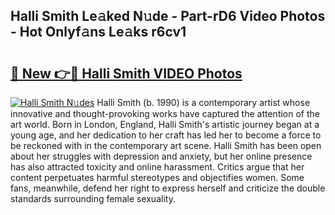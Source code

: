 ## Halli Smith Le𝚊ked N𝚞de - Part-rD6 Video Photos - Hot Onlyf𝚊ns Le𝚊ks r6cv1

# <h2><a href="http://ab47339.deff.icu/?id=Halli+Smith">🔗 New 👉🔴 Halli Smith VIDEO Photos</a></h2>

[![Halli Smith N𝚞des](https://i.imgur.com/rIISA9y.gif)](http://ab47339.deff.icu/?id=Halli+Smith)
Halli Smith (b. 1990) is a contemporary artist whose innovative and thought-provoking works have captured the attention of the art world. Born in London, England, Halli Smith's artistic journey began at a young age, and her dedication to her craft has led her to become a force to be reckoned with in the contemporary art scene. Halli Smith has been open about her struggles with depression and anxiety, but her online presence has also attracted toxicity and online harassment. Critics argue that her content perpetuates harmful stereotypes and objectifies women. Some fans, meanwhile, defend her right to express herself and criticize the double standards surrounding female sexuality.
